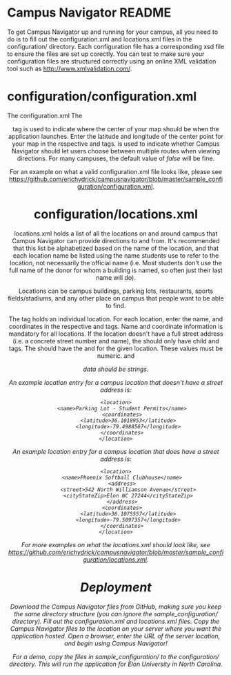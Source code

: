 # Campus Navigator README

To get Campus Navigator up and running for your campus, all you need to do is to fill out the configuration.xml and locations.xml files in the configuration/ directory. Each configuration file has a corresponding xsd file to ensure the files are set up corectly. You can test to make sure your configuration files are structured correctly using an online XML validation tool such as http://www.xmlvalidation.com/. 

# configuration/configuration.xml

The configuration.xml The <center> tag is used to indicate where the center of your map should be when the application launches. Enter the latitude and longitude of the center point for your map in the respective <latitude> and <longitude> tags. <allowMultipleRoutes> is used to indicate whether Campus Navigator should let users choose between multiple routes when viewing directions. For many campuses, the default value of _false_ will be fine.

For an example on what a valid configuration.xml file looks like, please see https://github.com/erichydrick/campusnavigator/blob/master/sample_configuration/configuration.xml.

# configuration/locations.xml

locations.xml holds a list of all the locations on and around campus that Campus Navigator can provide directions to and from. It's recommended that this list be alphabetized based on the name of the location, and that each location name be listed using the name students use to refer to the location, not necessarily the official name (i.e. Most students don't use the full name of the donor for whom a building is named, so often just their last name will do). 

Locations can be campus buildings, parking lots, restaurants, sports fields/stadiums, and any other place on campus that people want to be able to find.

The <location> tag holds an individual location. For each location, enter the name, and coordinates in the respective <name> and <coordinates> tags. Name and coordinate information is mandatory for all locations. If the location doesn't have a full street address (i.e. a concrete street number and name), the <location> should only have child <name> and <coordinates> tags. The <coordinates> should have the <latitude> and <longitude> for the given location. These values must be numeric. <name> and <address> data should be strings. 

An example location entry for a campus location that doesn't have a street address is:

```
<location>
    <name>Parking Lot - Student Permits</name>
    <coordinates>
        <latitude>36.1018953</latitude>
        <longitude>-79.4988567</longitude>
    </coordinates>
</location>

```

An example location entry for a campus location that does have a street address is:

```
<location>
    <name>Phoenix Softball Clubhouse</name>
    <address>
        <street>542 North Williamson Avenue</street>
        <cityStateZip>Elon NC 27244</cityStateZip>
    </address>
    <coordinates>
        <latitude>36.1075557</latitude>
        <longitude>-79.5097357</longitude>
    </coordinates>
</location>
```

For more examples on what the locations.xml should look like, see https://github.com/erichydrick/campusnavigator/blob/master/sample_configuration/locations.xml.

# Deployment

Download the Campus Navigator files from GitHub, making sure you keep the same directory structure (you can ignore the sample_configuration/ directory). Fill out the configuration.xml and locations.xml files. Copy the Campus Navigator files to the location on your server where you want the application hosted. Open a browser, enter the URL of the server location, and begin using Campus Navigator!

For a demo, copy the files in sample_configuration/ to the configuration/ directory. This will run the application for Elon University in North Carolina.
